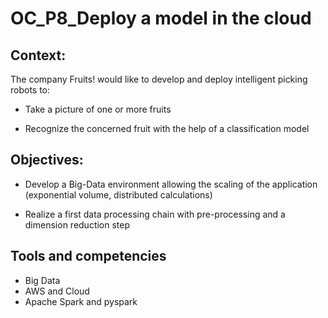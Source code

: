 # OC_P8_Deploy a model in the cloud

## Context:
The company Fruits! would like to develop and deploy intelligent picking robots to:
   - Take a picture of one or more fruits
   
   - Recognize the concerned fruit with the help of a classification model 
    
    
 ## Objectives:
 
  - Develop a Big-Data environment allowing the scaling of the application (exponential volume, distributed calculations) 
  

  - Realize a first data processing chain with pre-processing and a dimension reduction step 


## Tools and competencies
 - Big Data
 - AWS and Cloud
 - Apache Spark and pyspark
 
